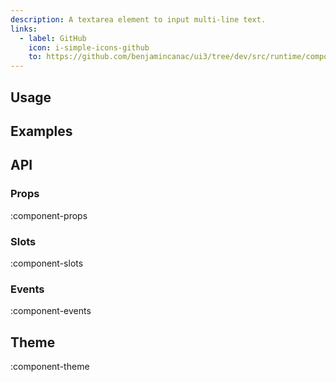 ```yaml
---
description: A textarea element to input multi-line text.
links:
  - label: GitHub
    icon: i-simple-icons-github
    to: https://github.com/benjamincanac/ui3/tree/dev/src/runtime/components/Textarea.vue
---
```


## Usage

## Examples

## API

### Props

:component-props

### Slots

:component-slots

### Events

:component-events

## Theme

:component-theme
